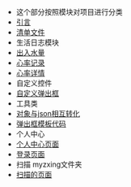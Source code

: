 * 这个部分按照模块对项目进行分类
* [引言](README.md)
* [清单文件](app/src/main/AndroidManifest.xml)
* 生活日志模块
* [出入水量](app/src/main/java/com/yikang/heartmark/activity/HelpWaterActivity.java)
* [心率记录](app/src/main/java/com/yikang/heartmark/activity/HelpHeartActivity.java)
* [心率详情](app/src/main/java/com/yikang/heartmark/activity/HelpHeartInfoActivity.java)
* 自定义控件
* [自定义弹出框](app/src/main/java/com/yikang/heartmark/widget/MyDialog.java)
* 工具类
* [对象与json相互转化](app/src/main/java/com/yuzhi/framework/util/JsonUtil.java)
* [弹出框模板代码](resource/弹出框模板代码.md)
* 个人中心
* [个人中心页面](app/src/main/java/com/yikang/heartmark/activity/MainSetActivity.java)
* [登录页面](app/src/main/java/com/yikang/heartmark/activity/LoginActivity.java)
* 扫描 myzxing文件夹
* [扫描的页面](app/src/main/java/com/yikang/heartmark/myzxing/CaptureActivity/CaptureActivity.java)


